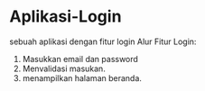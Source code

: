 # Aplikasi-Login
sebuah aplikasi dengan fitur login
Alur Fitur Login:
1. Masukkan email dan password
2. Menvalidasi masukan.
3. menampilkan halaman beranda.
